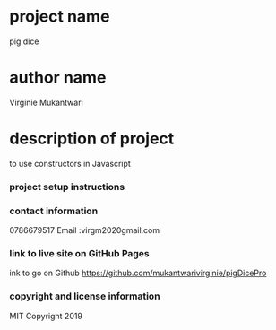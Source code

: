# project name
pig dice

# author name
Virginie Mukantwari

# description of project
to use constructors in Javascript 

### project setup instructions

### contact information
0786679517 
Email :virgm2020gmail.com


### link to live site on GitHub Pages
ink to go on Github https://github.com/mukantwarivirginie/pigDicePro

### copyright and license information
 MIT Copyright 2019